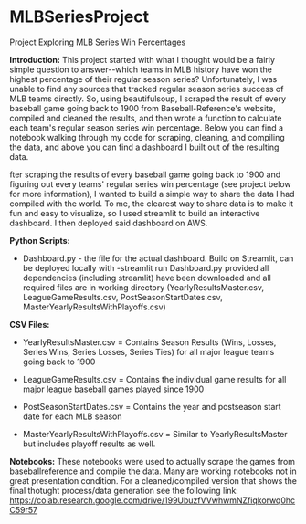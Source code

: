 # MLBSeriesProject
Project Exploring MLB Series Win Percentages

**Introduction:**
This project started with what I thought would be a fairly simple question to answer--which teams in MLB history have won the highest percentage of their regular season series? Unfortunately, I was unable to find any sources that tracked regular season series success of MLB teams directly. So, using beautifulsoup, I scraped the result of every baseball game going back to 1900 from Baseball-Reference's website, compiled and cleaned the results, and then wrote a function to calculate each team's regular season series win percentage. Below you can find a notebook walking through my code for scraping, cleaning, and compiling the data, and above you can find a dashboard I built out of the resulting data.

fter scraping the results of every baseball game going back to 1900 and figuring out every teams' regular series win percentage (see project below for more information), I wanted to build a simple way to share the data I had compiled with the world. To me, the clearest way to share data is to make it fun and easy to visualize, so I used streamlit to build an interactive dashboard. I then deployed said dashboard on AWS. 

**Python Scripts:**
* Dashboard.py - the file for the actual dashboard. Build on Streamlit, can be deployed locally with -streamlit run Dashboard.py provided all dependencies (including streamlit) have been downloaded and all required files are in working directory (YearlyResultsMaster.csv, LeagueGameResults.csv, PostSeasonStartDates.csv, MasterYearlyResultsWithPlayoffs.csv)

**CSV Files:**

* YearlyResultsMaster.csv =  Contains Season Results (Wins, Losses, Series Wins, Series Losses, Series Ties) for all major league teams going back to 1900

* LeagueGameResults.csv = Contains the individual game results for all major league baseball games played since 1900

* PostSeasonStartDates.csv = Contains the year and postseason start date for each MLB season

* MasterYearlyResultsWithPlayoffs.csv = Similar to YearlyResultsMaster but includes playoff results as well. 

**Notebooks:**
These notebooks were used to actually scrape the games from baseballreference and compile the data. Many are working notebooks not in great presentation condition. For a cleaned/compiled version that shows the final thotught process/data generation see the following link: https://colab.research.google.com/drive/199UbuzfVVwhwmNZfiqkorwq0hcC59r57 





